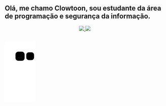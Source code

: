 ## Olá, me chamo Clowtoon, sou estudante da área de programação e segurança da informação.
<div align="center">
  <a href="https://github.com/ClowToon">
  <img   src="https://github-readme-stats.vercel.app/api?username=ClowToon&show_icons=true&theme=tokyonight&include_all_commits=true&count_private=true"/>
<img  width="200px" src="https://github-readme-stats-eight-theta.vercel.app/api/top-langs/?username=ClowToon&layout=compact&langs_count=6&theme=tokyonight&include_all_commits=true&count_private=true"/> 
</div>

  
  ##
 
<div> 
 
 
  ![Snake animation](https://github.com/rafaballerini/rafaballerini/blob/output/github-contribution-grid-snake.svg)
 
</div>

   
